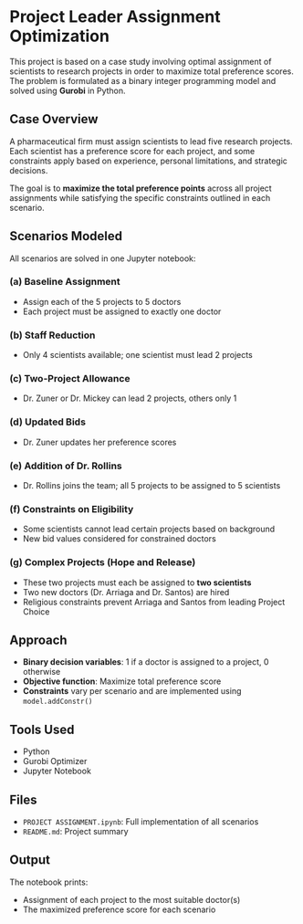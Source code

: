 # Project Leader Assignment Optimization

This project is based on a case study involving optimal assignment of scientists to research projects in order to maximize total preference scores. The problem is formulated as a binary integer programming model and solved using **Gurobi** in Python.

## Case Overview

A pharmaceutical firm must assign scientists to lead five research projects. Each scientist has a preference score for each project, and some constraints apply based on experience, personal limitations, and strategic decisions.

The goal is to **maximize the total preference points** across all project assignments while satisfying the specific constraints outlined in each scenario.

## Scenarios Modeled

All scenarios are solved in one Jupyter notebook:

### (a) Baseline Assignment
- Assign each of the 5 projects to 5 doctors
- Each project must be assigned to exactly one doctor

### (b) Staff Reduction
- Only 4 scientists available; one scientist must lead 2 projects

### (c) Two-Project Allowance
- Dr. Zuner or Dr. Mickey can lead 2 projects, others only 1

### (d) Updated Bids
- Dr. Zuner updates her preference scores

### (e) Addition of Dr. Rollins
- Dr. Rollins joins the team; all 5 projects to be assigned to 5 scientists

### (f) Constraints on Eligibility
- Some scientists cannot lead certain projects based on background
- New bid values considered for constrained doctors

### (g) Complex Projects (Hope and Release)
- These two projects must each be assigned to **two scientists**
- Two new doctors (Dr. Arriaga and Dr. Santos) are hired
- Religious constraints prevent Arriaga and Santos from leading Project Choice

## Approach

- **Binary decision variables**: 1 if a doctor is assigned to a project, 0 otherwise
- **Objective function**: Maximize total preference score
- **Constraints** vary per scenario and are implemented using `model.addConstr()`

## Tools Used

- Python
- Gurobi Optimizer
- Jupyter Notebook

## Files

- `PROJECT ASSIGNMENT.ipynb`: Full implementation of all scenarios
- `README.md`: Project summary

## Output

The notebook prints:
- Assignment of each project to the most suitable doctor(s)
- The maximized preference score for each scenario
